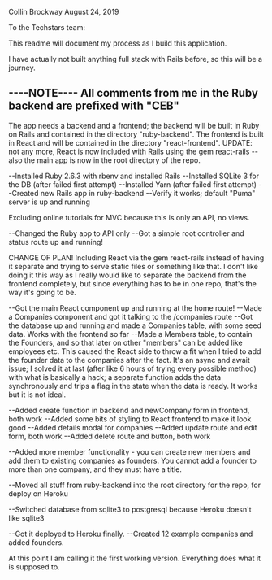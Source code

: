 Collin Brockway
August 24, 2019

To the Techstars team:

This readme will document my process as I build this application.

I have actually not built anything full stack with Rails before,
so this will be a journey.


----NOTE----
All comments from me in the Ruby backend are prefixed with "CEB"
------------


The app needs a backend and a frontend; the backend will be built
in Ruby on Rails and contained in the directory "ruby-backend".
The frontend is built in React and will be contained in the
directory "react-frontend". UPDATE: not any more, React is now
included with Rails using the gem react-rails -- also the main
app is now in the root directory of the repo.

--Installed Ruby 2.6.3 with rbenv and installed Rails
--Installed SQLite 3 for the DB (after failed first attempt)
--Installed Yarn (after failed first attempt)
--Created new Rails app in ruby-backend
--Verify it works; default "Puma" server is up and running

Excluding online tutorials for MVC because this is only an API, no views.

--Changed the Ruby app to API only
--Got a simple root controller and status route up and running!

CHANGE OF PLAN! Including React via the gem react-rails instead of having
it separate and trying to serve static files or something like that.
I don't like doing it this way as I really would like to separate the backend
from the frontend completely, but since everything has to be in one repo,
that's the way it's going to be.

--Got the main React component up and running at the home route!
--Made a Companies component and got it talking to the /companies route
--Got the database up and running and made a Companies table,
  with some seed data. Works with the frontend so far
--Made a Members table, to contain the Founders, and so that later on
  other "members" can be added like employees etc. This caused the React
  side to throw a fit when I tried to add the founder data to the companies
  after the fact. It's an async and await issue; I solved it at last (after
  like 6 hours of trying every possible method) with what is basically
  a hack; a separate function adds the data synchronously and trips a flag
  in the state when the data is ready. It works but it is not ideal.

--Added create function in backend and newCompany form in frontend, both work
--Added some bits of styling to React frontend to make it look good
--Added details modal for companies
--Added update route and edit form, both work
--Added delete route and button, both work

--Added more member functionality - you can create new members and
  add them to existing companies as founders. You cannot add a founder
  to more than one company, and they must have a title.

--Moved all stuff from ruby-backend into the root directory for the repo,
  for deploy on Heroku

--Switched database from sqlite3 to postgresql because Heroku
  doesn't like sqlite3

--Got it deployed to Heroku finally.
--Created 12 example companies and added founders.

At this point I am calling it the first working version. Everything
does what it is supposed to.